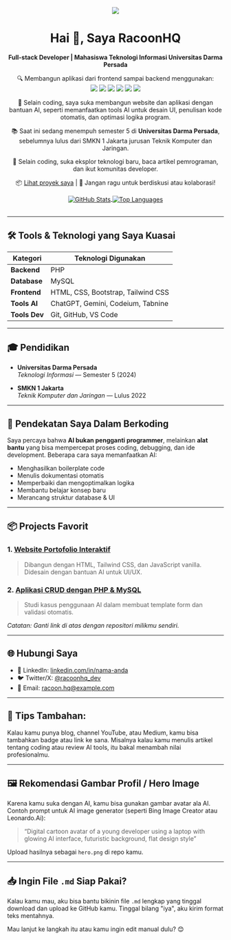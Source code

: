 <div align="center">
  <img src='https://avataaars.io/?avatarStyle=Circle&topType=ShortHairDreads01&accessoriesType=Round&hairColor=Black&facialHairType=BeardLight&facialHairColor=Black&clotheType=CollarSweater&clotheColor=Black&eyeType=Surprised&eyebrowType=Default&mouthType=Smile&skinColor=Light'
/>

  <h1>Hai 👋, Saya RacoonHQ</h1>
  <p>
    <b>Full-stack Developer | Mahasiswa Teknologi Informasi Universitas Darma Persada</b>
  </p>

  <p>
    🔍 Membangun aplikasi dari frontend sampai backend menggunakan:
    <br />
    <img src="https://img.shields.io/badge/PHP-777BB4?style=flat&logo=php&logoColor=white" />
    <img src=" https://img.shields.io/badge/MySQL-4479A1?style=flat&logo=mysql&logoColor=white" />
    <img src=" https://img.shields.io/badge/HTML5-E34F26?style=flat&logo=html5&logoColor=white" />
    <img src=" https://img.shields.io/badge/CSS3-1572B6?style=flat&logo=css3&logoColor=white" />
    <img src=" https://img.shields.io/badge/Bootstrap-563D7C?style=flat&logo=bootstrap&logoColor=white" />
    <img src=" https://img.shields.io/badge/Tailwind_CSS-06B6D4?style=flat&logo=tailwind-css&logoColor=white" />
  </p>

  <p>
    🤖 Selain coding, saya suka membangun website dan aplikasi dengan bantuan AI, seperti memanfaatkan tools AI untuk desain UI, penulisan kode otomatis, dan optimasi logika program.
  </p>

  <p>
    📚 Saat ini sedang menempuh semester 5 di <strong>Universitas Darma Persada</strong>, sebelumnya lulus dari SMKN 1 Jakarta jurusan Teknik Komputer dan Jaringan.
  </p>

  <p>
    🧩 Selain coding, suka eksplor teknologi baru, baca artikel pemrograman, dan ikut komunitas developer.
  </p>

  <p>
    📦 <a href=" https://github.com/RacoonHQ ">Lihat proyek saya</a> |
    💬 Jangan ragu untuk berdiskusi atau kolaborasi!
  </p>

  <!-- Statistik Otomatis -->
  <a href="https://github.com/anuraghazra/github-readme-stats " target="_blank">
    <img align="center" src="https://github-readme-stats.vercel.app/api?username=RacoonHQ&show_icons=true&theme=radical" alt="GitHub Stats" />
  </a>

  <a href=" https://github-readme-stats.vercel.app/api/top-langs/?username=RacoonHQ&theme=dracula" target="_blank">
    <img align="center" src=" https://github-readme-stats.vercel.app/api/top-langs/?username=RacoonHQ&theme=dracula" alt="Top Languages" />
  </a>
</div>

<br />

---

## 🛠️ Tools & Teknologi yang Saya Kuasai

| Kategori       | Teknologi Digunakan         |
|----------------|-----------------------------|
| **Backend**     | PHP                         |
| **Database**    | MySQL                       |
| **Frontend**    | HTML, CSS, Bootstrap, Tailwind CSS |
| **Tools AI**    | ChatGPT, Gemini, Codeium, Tabnine |
| **Tools Dev**   | Git, GitHub, VS Code        |

---

## 🎓 Pendidikan

- **Universitas Darma Persada**  
  _Teknologi Informasi_ — Semester 5 (2024)
  
- **SMKN 1 Jakarta**  
  _Teknik Komputer dan Jaringan_ — Lulus 2022

---

## 🧠 Pendekatan Saya Dalam Berkoding

Saya percaya bahwa **AI bukan pengganti programmer**, melainkan **alat bantu** yang bisa mempercepat proses coding, debugging, dan ide development. Beberapa cara saya memanfaatkan AI:

- Menghasilkan boilerplate code
- Menulis dokumentasi otomatis
- Memperbaiki dan mengoptimalkan logika
- Membantu belajar konsep baru
- Merancang struktur database & UI

---

## 📦 Projects Favorit

### 1. [Website Portofolio Interaktif]( https://github.com/RacoonHQ/portfolio )  
> Dibangun dengan HTML, Tailwind CSS, dan JavaScript vanilla. Didesain dengan bantuan AI untuk UI/UX.

### 2. [Aplikasi CRUD dengan PHP & MySQL](https://github.com/RacoonHQ/crud-php-mysql )  
> Studi kasus penggunaan AI dalam membuat template form dan validasi otomatis.

*Catatan: Ganti link di atas dengan repositori milikmu sendiri.*

---

## 🌐 Hubungi Saya

- 📘 LinkedIn: [linkedin.com/in/nama-anda](https://www.linkedin.com/in/nama-anda )
- 🐦 Twitter/X: [@racoonhq_dev](https://twitter.com/racoonhq_dev )
- 📧 Email: [racoon.hq@example.com](mailto:racoon.hq@example.com)

---

## 🧰 Tips Tambahan:
Kalau kamu punya blog, channel YouTube, atau Medium, kamu bisa tambahkan badge atau link ke sana. Misalnya kalau kamu menulis artikel tentang coding atau review AI tools, itu bakal menambah nilai profesionalmu.

---

## 🖼️ Rekomendasi Gambar Profil / Hero Image
Karena kamu suka dengan AI, kamu bisa gunakan gambar avatar ala AI. Contoh prompt untuk AI image generator (seperti Bing Image Creator atau Leonardo.Ai):

> “Digital cartoon avatar of a young developer using a laptop with glowing AI interface, futuristic background, flat design style”

Upload hasilnya sebagai `hero.png` di repo kamu.

---

## 📥 Ingin File `.md` Siap Pakai?
Kalau kamu mau, aku bisa bantu bikinin file `.md` lengkap yang tinggal download dan upload ke GitHub kamu. Tinggal bilang "iya", aku kirim format teks mentahnya.

Mau lanjut ke langkah itu atau kamu ingin edit manual dulu? 😊
